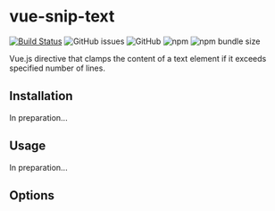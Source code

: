 # vue-snip-text

[![Build Status](https://travis-ci.org/ajobi/vue-snip-text.svg?branch=master)](https://travis-ci.org/ajobi/vue-snip-text)
![GitHub issues](https://img.shields.io/github/issues/ajobi/vue-snip-text)
![GitHub](https://img.shields.io/github/license/ajobi/vue-snip-text?color=brightgreen)
![npm](https://img.shields.io/npm/v/vue-snip-text?color=brightgreen)
![npm bundle size](https://img.shields.io/bundlephobia/minzip/vue-snip-text)

Vue.js directive that clamps the content of a text element if it exceeds specified number of lines.

## Installation

In preparation...

## Usage

In preparation...

## Options
